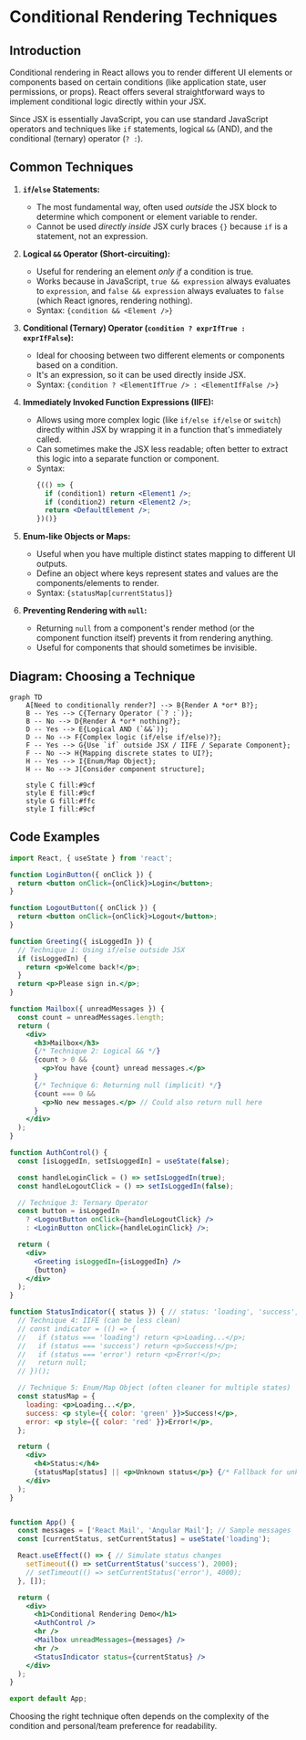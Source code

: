 # Conditional Rendering Techniques

## Introduction

Conditional rendering in React allows you to render different UI elements or components based on certain conditions (like application state, user permissions, or props). React offers several straightforward ways to implement conditional logic directly within your JSX.

Since JSX is essentially JavaScript, you can use standard JavaScript operators and techniques like `if` statements, logical `&&` (AND), and the conditional (ternary) operator (`? :`).

## Common Techniques

1.  **`if`/`else` Statements:**
    - The most fundamental way, often used *outside* the JSX block to determine which component or element variable to render.
    - Cannot be used *directly inside* JSX curly braces `{}` because `if` is a statement, not an expression.

2.  **Logical `&&` Operator (Short-circuiting):**
    - Useful for rendering an element *only if* a condition is true.
    - Works because in JavaScript, `true && expression` always evaluates to `expression`, and `false && expression` always evaluates to `false` (which React ignores, rendering nothing).
    - Syntax: `{condition && <Element />}`

3.  **Conditional (Ternary) Operator (`condition ? exprIfTrue : exprIfFalse`):**
    - Ideal for choosing between two different elements or components based on a condition.
    - It's an expression, so it can be used directly inside JSX.
    - Syntax: `{condition ? <ElementIfTrue /> : <ElementIfFalse />}`

4.  **Immediately Invoked Function Expressions (IIFE):**
    - Allows using more complex logic (like `if/else if/else` or `switch`) directly within JSX by wrapping it in a function that's immediately called.
    - Can sometimes make the JSX less readable; often better to extract this logic into a separate function or component.
    - Syntax: 
      ```jsx
      {(() => {
        if (condition1) return <Element1 />;
        if (condition2) return <Element2 />;
        return <DefaultElement />;
      })()}
      ```

5.  **Enum-like Objects or Maps:**
    - Useful when you have multiple distinct states mapping to different UI outputs.
    - Define an object where keys represent states and values are the components/elements to render.
    - Syntax: `{statusMap[currentStatus]}`

6.  **Preventing Rendering with `null`:**
    - Returning `null` from a component's render method (or the component function itself) prevents it from rendering anything.
    - Useful for components that should sometimes be invisible.

## Diagram: Choosing a Technique

```mermaid
graph TD
    A[Need to conditionally render?] --> B{Render A *or* B?};
    B -- Yes --> C{Ternary Operator (`? :`)};
    B -- No --> D{Render A *or* nothing?};
    D -- Yes --> E{Logical AND (`&&`)};
    D -- No --> F{Complex logic (if/else if/else)?};
    F -- Yes --> G{Use `if` outside JSX / IIFE / Separate Component};
    F -- No --> H{Mapping discrete states to UI?};
    H -- Yes --> I{Enum/Map Object};
    H -- No --> J[Consider component structure];

    style C fill:#9cf
    style E fill:#9cf
    style G fill:#ffc
    style I fill:#9cf
```

## Code Examples

```jsx
import React, { useState } from 'react';

function LoginButton({ onClick }) {
  return <button onClick={onClick}>Login</button>;
}

function LogoutButton({ onClick }) {
  return <button onClick={onClick}>Logout</button>;
}

function Greeting({ isLoggedIn }) {
  // Technique 1: Using if/else outside JSX
  if (isLoggedIn) {
    return <p>Welcome back!</p>;
  }
  return <p>Please sign in.</p>;
}

function Mailbox({ unreadMessages }) {
  const count = unreadMessages.length;
  return (
    <div>
      <h3>Mailbox</h3>
      {/* Technique 2: Logical && */}
      {count > 0 &&
        <p>You have {count} unread messages.</p>
      }
      {/* Technique 6: Returning null (implicit) */}
      {count === 0 &&
        <p>No new messages.</p> // Could also return null here
      }
    </div>
  );
}

function AuthControl() {
  const [isLoggedIn, setIsLoggedIn] = useState(false);

  const handleLoginClick = () => setIsLoggedIn(true);
  const handleLogoutClick = () => setIsLoggedIn(false);

  // Technique 3: Ternary Operator
  const button = isLoggedIn
    ? <LogoutButton onClick={handleLogoutClick} />
    : <LoginButton onClick={handleLoginClick} />;

  return (
    <div>
      <Greeting isLoggedIn={isLoggedIn} />
      {button}
    </div>
  );
}

function StatusIndicator({ status }) { // status: 'loading', 'success', 'error'
  // Technique 4: IIFE (can be less clean)
  // const indicator = (() => {
  //   if (status === 'loading') return <p>Loading...</p>;
  //   if (status === 'success') return <p>Success!</p>;
  //   if (status === 'error') return <p>Error!</p>;
  //   return null;
  // })();

  // Technique 5: Enum/Map Object (often cleaner for multiple states)
  const statusMap = {
    loading: <p>Loading...</p>,
    success: <p style={{ color: 'green' }}>Success!</p>,
    error: <p style={{ color: 'red' }}>Error!</p>,
  };

  return (
    <div>
      <h4>Status:</h4>
      {statusMap[status] || <p>Unknown status</p>} {/* Fallback for unknown status */}
    </div>
  );
}


function App() {
  const messages = ['React Mail', 'Angular Mail']; // Sample messages
  const [currentStatus, setCurrentStatus] = useState('loading');

  React.useEffect(() => { // Simulate status changes
    setTimeout(() => setCurrentStatus('success'), 2000);
    // setTimeout(() => setCurrentStatus('error'), 4000);
  }, []);

  return (
    <div>
      <h1>Conditional Rendering Demo</h1>
      <AuthControl />
      <hr />
      <Mailbox unreadMessages={messages} />
      <hr />
      <StatusIndicator status={currentStatus} />
    </div>
  );
}

export default App;

```

Choosing the right technique often depends on the complexity of the condition and personal/team preference for readability. 